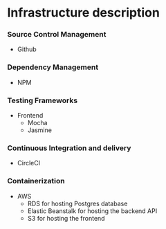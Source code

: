 # Infrastructure description

### Source Control Management
- Github

### Dependency Management
- NPM

### ‍Testing Frameworks
- Frontend
    - Mocha
    - Jasmine

### ‍Continuous Integration and delivery
- CircleCI

### Containerization
- AWS
    - RDS for hosting Postgres database
    - Elastic Beanstalk for hosting the backend API
    - S3 for hosting the frontend